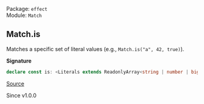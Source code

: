 Package: `effect`<br />
Module: `Match`<br />

## Match.is

Matches a specific set of literal values (e.g., `Match.is("a", 42, true)`).

**Signature**

```ts
declare const is: <Literals extends ReadonlyArray<string | number | bigint | boolean | null>>(...literals: Literals) => Predicate.Refinement<unknown, Literals[number]>
```

[Source](https://github.com/Effect-TS/effect/tree/main/packages/effect/src/Match.ts#L957)

Since v1.0.0